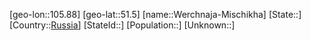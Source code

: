 ﻿---
location: [51.5,105.88]
type: City
tags:
- geo/City


SpocWebEntityId: 35541
isDeleted: false
confidential: public

---
[geo-lon::105.88]
[geo-lat::51.5]
[name::Werchnaja-Mischikha]
[State::]
[Country::[Russia](geo/Continent/Europe/Russia.md)]
[StateId::]
[Population::]
[Unknown::]

